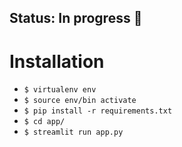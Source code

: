 ## Status: In progress 🚧

# Installation

* `$ virtualenv env`
* `$ source env/bin activate`
* `$ pip install -r requirements.txt`
* `$ cd app/`
* `$ streamlit run app.py`